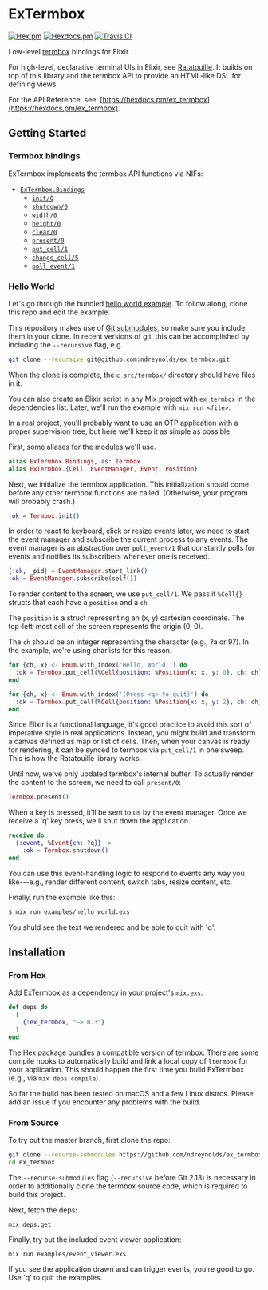 # ExTermbox

[![Hex.pm](https://img.shields.io/hexpm/v/ex_termbox.svg)](https://hex.pm/packages/ex_termbox)
[![Hexdocs.pm](https://img.shields.io/badge/api-hexdocs-brightgreen.svg)](https://hexdocs.pm/ex_termbox)
[![Travis CI](https://img.shields.io/travis/ndreynolds/ex_termbox/master.svg)](https://travis-ci.org/ndreynolds/ex_termbox)

Low-level [termbox](https://github.com/nsf/termbox) bindings for Elixir.

For high-level, declarative terminal UIs in Elixir, see
[Ratatouille](https://github.com/ndreynolds/ratatouille). It builds on top of
this library and the termbox API to provide an HTML-like DSL for defining views.

For the API Reference, see: [https://hexdocs.pm/ex_termbox](https://hexdocs.pm/ex_termbox).

## Getting Started

### Termbox bindings

ExTermbox implements the termbox API functions via NIFs:

* [`ExTermbox.Bindings`](https://hexdocs.pm/ex_termbox/ExTermbox.Bindings.html)
  * [`init/0`](https://hexdocs.pm/ex_termbox/ExTermbox.Bindings.html#init/0)
  * [`shutdown/0`](https://hexdocs.pm/ex_termbox/ExTermbox.Bindings.html#shutdown/0)
  * [`width/0`](https://hexdocs.pm/ex_termbox/ExTermbox.Bindings.html#width/0)
  * [`height/0`](https://hexdocs.pm/ex_termbox/ExTermbox.Bindings.html#height/0)
  * [`clear/0`](https://hexdocs.pm/ex_termbox/ExTermbox.Bindings.html#clear/0)
  * [`present/0`](https://hexdocs.pm/ex_termbox/ExTermbox.Bindings.html#present/0)
  * [`put_cell/1`](https://hexdocs.pm/ex_termbox/ExTermbox.Bindings.html#put_cell/1)
  * [`change_cell/5`](https://hexdocs.pm/ex_termbox/ExTermbox.Bindings.html#change_cell/5)
  * [`poll_event/1`](https://hexdocs.pm/ex_termbox/ExTermbox.Bindings.html#poll_event/1)

### Hello World

Let's go through the bundled [hello world example](./examples/hello_world.exs).
To follow along, clone this repo and edit the example.

This repository makes use of [Git submodules](https://git-scm.com/book/en/v2/Git-Tools-Submodules), so make sure you include them in your clone. In recent versions of git, this can be accomplished by including the `--recursive` flag, e.g.

```bash
git clone --recursive git@github.com:ndreynolds/ex_termbox.git
```

When the clone is complete, the `c_src/termbox/` directory should have files in it.

You can also create an
Elixir script in any Mix project with `ex_termbox` in the dependencies list.
Later, we'll run the example with `mix run <file>`.

In a real project, you'll probably want to use an OTP application with a proper
supervision tree, but here we'll keep it as simple as possible.

First, some aliases for the modules we'll use.

```elixir
alias ExTermbox.Bindings, as: Termbox
alias ExTermbox.{Cell, EventManager, Event, Position}
```

Next, we initialize the termbox application. This initialization should come
before any other termbox functions are called. (Otherwise, your program will
probably crash.)

```elixir
:ok = Termbox.init()
```

In order to react to keyboard, click or resize events later, we need to start
the event manager and subscribe the current process to any events. The event
manager is an abstraction over `poll_event/1` that constantly polls for events
and notifies its subscribers whenever one is received.

```elixir
{:ok, _pid} = EventManager.start_link()
:ok = EventManager.subscribe(self())
```

To render content to the screen, we use `put_cell/1`. We pass it
`%Cell{}` structs that each have a `position` and a `ch`.

The `position` is a struct representing an (x, y) cartesian coordinate. The
top-left-most cell of the screen represents the origin (0, 0).

The `ch` should be an integer representing the character (e.g., ?a or 97).
In the example, we're using charlists for this reason.

```elixir
for {ch, x} <- Enum.with_index('Hello, World!') do
  :ok = Termbox.put_cell(%Cell{position: %Position{x: x, y: 0}, ch: ch})
end

for {ch, x} <- Enum.with_index('(Press <q> to quit)') do
  :ok = Termbox.put_cell(%Cell{position: %Position{x: x, y: 2}, ch: ch})
end
```

Since Elixir is a functional language, it's good practice to avoid this sort of
imperative style in real applications. Instead, you might build and transform a
canvas defined as map or list of cells. Then, when your canvas is ready for
rendering, it can be synced to termbox via `put_cell/1` in one sweep. This is
how the Ratatouille library works.

Until now, we've only updated termbox's internal buffer. To actually render the
content to the screen, we need to call `present/0`:

```elixir
Termbox.present()
```

When a key is pressed, it'll be sent to us by the event manager. Once we receive
a 'q' key press, we'll shut down the application.

```elixir
receive do
  {:event, %Event{ch: ?q}} ->
    :ok = Termbox.shutdown()
end
```

You can use this event-handling logic to respond to events any way you
like---e.g., render different content, switch tabs, resize content, etc.

Finally, run the example like this:

```bash
$ mix run examples/hello_world.exs
```

You shuld see the text we rendered and be able to quit with 'q'.

## Installation

### From Hex

Add ExTermbox as a dependency in your project's `mix.exs`:

```elixir
def deps do
  [
    {:ex_termbox, "~> 0.3"}
  ]
end
```

The Hex package bundles a compatible version of termbox. There are some compile
hooks to automatically build and link a local copy of `ltermbox` for your
application. This should happen the first time you build ExTermbox (e.g., via
`mix deps.compile`).

So far the build has been tested on macOS and a few Linux distros. Please add
an issue if you encounter any problems with the build.

### From Source

To try out the master branch, first clone the repo:

```bash
git clone --recurse-submodules https://github.com/ndreynolds/ex_termbox.git
cd ex_termbox
```

The `--recurse-submodules` flag (`--recursive` before Git 2.13) is necessary in
order to additionally clone the termbox source code, which is required to
build this project.

Next, fetch the deps:

```
mix deps.get
```

Finally, try out the included event viewer application:

```
mix run examples/event_viewer.exs
```

If you see the application drawn and can trigger events, you're good to go. Use
'q' to quit the examples.
